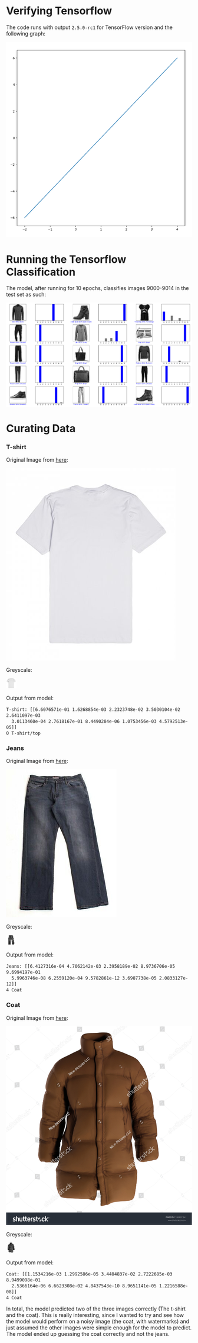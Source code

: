 # Verifying Tensorflow

The code runs with output `2.5.0-rc1` for TensorFlow version and the following
graph:

![matplotlib output](./images/matplotlib-output.png)

# Running the Tensorflow Classification

The model, after running for 10 epochs, classifies images 9000-9014 in the test
set as such:

![TensorFlow Classification](./images/mnist-9000-9014.png)

# Curating Data

### T-shirt

Original Image from [here](https://wheretoget.com/link/1578720):

![T-shirt Original](./images/white-tshirt.jpg)

Greyscale:

![T-shirt Greyscale](./images/tshirt-28.png)

Output from model:

```
T-shirt: [[6.6076571e-01 1.6268854e-03 2.2323748e-02 3.5030104e-02 2.6411097e-03
  3.0113460e-04 2.7618167e-01 8.4490284e-06 1.0753456e-03 4.5792513e-05]]
0 T-shirt/top
```

### Jeans

Original Image from [here](https://www.ebay.com/itm/Mens-DL1961-Modern-Straight-Denim-Jeans-In-Render-Wash-Size-31-X-30-/283599188280):

![Jeans Original](./images/jeans.jpg)

Greyscale:

![Jeans Greyscale](./images/jeans-28.png)

Output from model:

```
Jeans: [[6.4127316e-04 4.7062142e-03 2.3958189e-02 8.9736706e-05 9.6994197e-01
  5.9963746e-08 6.2559120e-04 9.5782861e-12 3.6987738e-05 2.0833127e-12]]
4 Coat
```

### Coat

Original Image from [here](https://www.shutterstock.com/image-illustration/mens-down-coat-3dimage-3d-render-1740459164):

![Coat Original](./images/noisy-coat.jpg)

Greyscale:

![Coat Greyscale](./images/coat-28.png)

Output from model:

```
Coat: [[1.1534216e-03 1.2992586e-05 3.4404837e-02 2.7222685e-03 8.9499098e-01
  2.5366164e-06 6.6623308e-02 4.8437543e-10 8.9651141e-05 1.2216588e-08]]
4 Coat
```

In total, the model predicted two of the three images correctly (The t-shirt
and the coat). This is really interesting, since I wanted to try and see how
the model would perform on a noisy image (the coat, with watermarks) and
just assumed the other images were simple enough for the model to predict.
The model ended up guessing the coat correctly and not the jeans.
